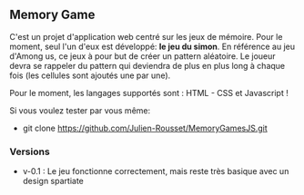 ## Memory Game

C'est un projet d'application web centré sur les jeux de mémoire. Pour le moment, seul l'un d'eux est développé: **le jeu du simon**. En référence au jeu d'Among us, ce jeux à pour but de créer un pattern aléatoire. Le joueur devra se rappeler du pattern qui deviendra de plus en plus long à chaque fois (les cellules sont ajoutés une par une). 
 
Pour le moment, les langages supportés sont : HTML - CSS et Javascript !

Si vous voulez tester par vous même:
- git clone https://github.com/Julien-Rousset/MemoryGamesJS.git

### Versions

- v-0.1 : Le jeu fonctionne correctement, mais reste très basique avec un design spartiate